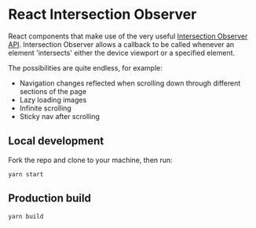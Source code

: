 # React Intersection Observer

React components that make use of the very useful [Intersection Observer API](https://developer.mozilla.org/en-US/docs/Web/API/Intersection_Observer_API). Intersection Observer allows a callback to be called whenever an element 'intersects' either the device viewport or a specified element.

The possibilities are quite endless, for example:

- Navigation changes reflected when scrolling down through different sections of the page
- Lazy loading images
- Infinite scrolling
- Sticky nav after scrolling

## Local development

Fork the repo and clone to your machine, then run:

```
yarn start
```

## Production build

```
yarn build
```